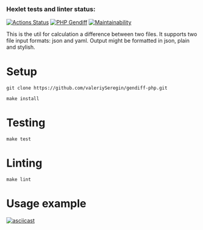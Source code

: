 ### Hexlet tests and linter status:
[![Actions Status](https://github.com/valeriySeregin/php-project-lvl2/workflows/hexlet-check/badge.svg)](https://github.com/valeriySeregin/php-project-lvl2/actions)
[![PHP Gendiff](https://github.com/valeriySeregin/php-project-lvl2/workflows/PHP%20Gendiff/badge.svg)](https://github.com/valeriySeregin/php-project-lvl2/actions)
[![Maintainability](https://api.codeclimate.com/v1/badges/ad1dcb6668dad4b22385/maintainability)](https://codeclimate.com/github/valeriySeregin/php-project-lvl2/maintainability)

This is the util for calculation a difference between two files. It supports two file input formats: json and yaml. Output might be formatted in json, plain and stylish.

# Setup
`git clone https://github.com/valeriySeregin/gendiff-php.git`

`make install`

# Testing
`make test`

# Linting
`make lint`

# Usage example
[![asciicast](https://asciinema.org/a/KqOoQLKz4g4SEouqsYTwgdHPK.svg)](https://asciinema.org/a/KqOoQLKz4g4SEouqsYTwgdHPK)